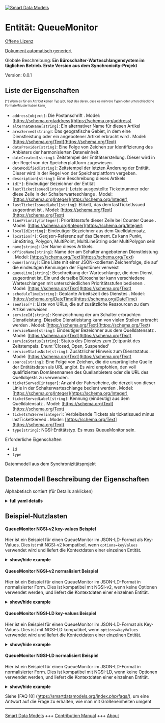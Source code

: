 <!-- 10-Header -->  
[![Smart Data Models](https://smartdatamodels.org/wp-content/uploads/2022/01/SmartDataModels_logo.png "Logo")](https://smartdatamodels.org)  
Entität: QueueMonitor  
=====================<!-- /10-Header -->  
<!-- 15-License -->  
[Offene Lizenz](https://github.com/smart-data-models//dataModel.QueueManagement/blob/master/QueueMonitor/LICENSE.md)  
[Dokument automatisch generiert](https://docs.google.com/presentation/d/e/2PACX-1vTs-Ng5dIAwkg91oTTUdt8ua7woBXhPnwavZ0FxgR8BsAI_Ek3C5q97Nd94HS8KhP-r_quD4H0fgyt3/pub?start=false&loop=false&delayms=3000#slide=id.gb715ace035_0_60)  
<!-- /15-License -->  
<!-- 20-Description -->  
Globale Beschreibung: **Ein Büroschalter-Warteschlangensystem im täglichen Betrieb. Erste Version aus dem Synchronicity-Projekt**  
Version: 0.0.1  
<!-- /20-Description -->  
<!-- 30-PropertiesList -->  

## Liste der Eigenschaften  

<sup><sub>[*] Wenn es für ein Attribut keinen Typ gibt, liegt das daran, dass es mehrere Typen oder unterschiedliche Formate/Muster haben kann</sub></sup>.  
- `address[object]`: Die Postanschrift  . Model: [https://schema.org/address](https://schema.org/address)- `alternateName[string]`: Ein alternativer Name für diesen Artikel  - `areaServed[string]`: Das geografische Gebiet, in dem eine Dienstleistung oder ein angebotener Artikel erbracht wird  . Model: [https://schema.org/Text](https://schema.org/Text)- `dataProvider[string]`: Eine Folge von Zeichen zur Identifizierung des Anbieters der harmonisierten Dateneinheit.  - `dateCreated[string]`: Zeitstempel der Entitätserstellung. Dieser wird in der Regel von der Speicherplattform zugewiesen.  - `dateModified[string]`: Zeitstempel der letzten Änderung der Entität. Dieser wird in der Regel von der Speicherplattform vergeben.  - `description[string]`: Eine Beschreibung dieses Artikels  - `id[*]`: Eindeutiger Bezeichner der Entität  - `lastTicketIssued[integer]`: Letzte ausgestellte Ticketnummer oder diese Zeile in der Schalterwarteschlange  . Model: [https://schema.org/Integer](https://schema.org/Integer)- `lastTicketIssuedLabel[string]`: Etikett, das dem lastTicketIssued zugeordnet ist  . Model: [https://schema.org/Text](https://schema.org/Text)- `linePriority[integer]`: Prioritätsstufe dieser Zeile bei Counter Queue  . Model: [https://schema.org/Integer](https://schema.org/Integer)- `localId[string]`: Eindeutiger Bezeichner aus dem Quelldatensatz.  - `location[*]`: Geojson-Referenz auf das Element. Es kann Punkt, LineString, Polygon, MultiPoint, MultiLineString oder MultiPolygon sein  - `name[string]`: Der Name dieses Artikels.  - `officeName[string]`:  Name der am Schalter angebotenen Dienstleistung  . Model: [https://schema.org/Text](https://schema.org/Text)- `owner[array]`: Eine Liste mit einer JSON-kodierten Zeichenfolge, die auf die eindeutigen Kennungen der Eigentümer verweist  - `queueLine[string]`: Beschreibung der Warteschlange, die dem Dienst zugeordnet ist. Ein und derselbe Büroschalter kann verschiedene Warteschlangen mit unterschiedlichen Prioritätsstufen bedienen  . Model: [https://schema.org/Text](https://schema.org/Text)- `scheduleTime[string]`: Geplante Arbeitszeit des Dienstes  . Model: [https://schema.org/DateTime](https://schema.org/DateTime)- `seeAlso[*]`: Liste von URLs, die auf zusätzliche Ressourcen zu dem Artikel verweisen  - `serviceId[string]`: Kennzeichnung der am Schalter erbrachten Dienstleistung. Dieselbe Dienstleistung kann von vielen Stellen erbracht werden  . Model: [https://schema.org/Text](https://schema.org/Text)- `serviceName[string]`: Eindeutiger Bezeichner aus dem Quelldatensatz  . Model: [https://schema.org/Text](https://schema.org/Text)- `serviceStatus[string]`: Status des Dienstes zum Zeitpunkt des Zeitstempels. Enum:'Closed, Open, Suspended'  - `serviceStatusNote[string]`: Zusätzlicher Hinweis zum Dienststatus  . Model: [https://schema.org/Text](https://schema.org/Text)- `source[string]`: Eine Folge von Zeichen, die die ursprüngliche Quelle der Entitätsdaten als URL angibt. Es wird empfohlen, den voll qualifizierten Domänennamen des Quellanbieters oder die URL des Quellobjekts zu verwenden.  - `ticketServed[integer]`: Anzahl der Fahrscheine, die derzeit von dieser Linie in der Schalterwarteschlange bedient werden  . Model: [https://schema.org/Integer](https://schema.org/Integer)- `ticketServedLabel[string]`: Kennung (eindeutig) aus dem Quelldatensatz  . Model: [https://schema.org/Text](https://schema.org/Text)- `ticketsToServe[integer]`: Verbleibende Tickets als ticketIssued minus lastTicketServed  . Model: [https://schema.org/Text](https://schema.org/Text)- `type[string]`: NGSI-Entitätstyp. Es muss QueueMonitor sein.  <!-- /30-PropertiesList -->  
<!-- 35-RequiredProperties -->  
Erforderliche Eigenschaften  
- `id`  - `type`  <!-- /35-RequiredProperties -->  
<!-- 40-RequiredProperties -->  
Datenmodell aus dem Synchronizitätsprojekt  
<!-- /40-RequiredProperties -->  
<!-- 50-DataModelHeader -->  
## Datenmodell Beschreibung der Eigenschaften  
Alphabetisch sortiert (für Details anklicken)  
<!-- /50-DataModelHeader -->  
<!-- 60-ModelYaml -->  
<details><summary><strong>full yaml details</strong></summary>    
```yaml  
QueueMonitor:    
  description: 'An office counter queue system on a daily run. First Version from synchronicity project'    
  properties:    
    address:    
      description: 'The mailing address'    
      properties:    
        addressCountry:    
          description: 'Property. The country. For example, Spain. Model:''https://schema.org/addressCountry'''    
          type: string    
        addressLocality:    
          description: 'Property. The locality in which the street address is, and which is in the region. Model:''https://schema.org/addressLocality'''    
          type: string    
        addressRegion:    
          description: 'Property. The region in which the locality is, and which is in the country. Model:''https://schema.org/addressRegion'''    
          type: string    
        postOfficeBoxNumber:    
          description: 'Property. The post office box number for PO box addresses. For example, 03578. Model:''https://schema.org/postOfficeBoxNumber'''    
          type: string    
        postalCode:    
          description: 'Property. The postal code. For example, 24004. Model:''https://schema.org/https://schema.org/postalCode'''    
          type: string    
        streetAddress:    
          description: 'Property. The street address. Model:''https://schema.org/streetAddress'''    
          type: string    
      type: object    
      x-ngsi:    
        model: https://schema.org/address    
        type: Property    
    alternateName:    
      description: 'An alternative name for this item'    
      type: string    
      x-ngsi:    
        type: Property    
    areaServed:    
      description: 'The geographic area where a service or offered item is provided'    
      type: string    
      x-ngsi:    
        model: https://schema.org/Text    
        type: Property    
    dataProvider:    
      description: 'A sequence of characters identifying the provider of the harmonised data entity.'    
      type: string    
      x-ngsi:    
        type: Property    
    dateCreated:    
      description: 'Entity creation timestamp. This will usually be allocated by the storage platform.'    
      format: date-time    
      type: string    
      x-ngsi:    
        type: Property    
    dateModified:    
      description: 'Timestamp of the last modification of the entity. This will usually be allocated by the storage platform.'    
      format: date-time    
      type: string    
      x-ngsi:    
        type: Property    
    description:    
      description: 'A description of this item'    
      type: string    
      x-ngsi:    
        type: Property    
    id:    
      anyOf: &queuemonitor_-_properties_-_owner_-_items_-_anyof    
        - description: 'Property. Identifier format of any NGSI entity'    
          maxLength: 256    
          minLength: 1    
          pattern: ^[\w\-\.\{\}\$\+\*\[\]`|~^@!,:\\]+$    
          type: string    
        - description: 'Property. Identifier format of any NGSI entity'    
          format: uri    
          type: string    
      description: 'Unique identifier of the entity'    
      x-ngsi:    
        type: Property    
    lastTicketIssued:    
      description: 'Last ticket number issued or this line at Counter Queue'    
      type: integer    
      x-ngsi:    
        model: https://schema.org/Integer    
        type: Property    
    lastTicketIssuedLabel:    
      description: 'Label associated to the lastTicketIssued'    
      type: string    
      x-ngsi:    
        model: https://schema.org/Text    
        type: Property    
    linePriority:    
      description: 'Level of priority of this line at Counter Queue'    
      type: integer    
      x-ngsi:    
        model: https://schema.org/Integer    
        type: Property    
    localId:    
      description: 'Unique identifier from the source data set.'    
      type: string    
      x-ngsi:    
        type: Property    
    location:    
      description: 'Geojson reference to the item. It can be Point, LineString, Polygon, MultiPoint, MultiLineString or MultiPolygon'    
      oneOf:    
        - description: 'Geoproperty. Geojson reference to the item. Point'    
          properties:    
            bbox:    
              items:    
                type: number    
              minItems: 4    
              type: array    
            coordinates:    
              items:    
                type: number    
              minItems: 2    
              type: array    
            type:    
              enum:    
                - Point    
              type: string    
          required:    
            - type    
            - coordinates    
          title: 'GeoJSON Point'    
          type: object    
        - description: 'Geoproperty. Geojson reference to the item. LineString'    
          properties:    
            bbox:    
              items:    
                type: number    
              minItems: 4    
              type: array    
            coordinates:    
              items:    
                items:    
                  type: number    
                minItems: 2    
                type: array    
              minItems: 2    
              type: array    
            type:    
              enum:    
                - LineString    
              type: string    
          required:    
            - type    
            - coordinates    
          title: 'GeoJSON LineString'    
          type: object    
        - description: 'Geoproperty. Geojson reference to the item. Polygon'    
          properties:    
            bbox:    
              items:    
                type: number    
              minItems: 4    
              type: array    
            coordinates:    
              items:    
                items:    
                  items:    
                    type: number    
                  minItems: 2    
                  type: array    
                minItems: 4    
                type: array    
              type: array    
            type:    
              enum:    
                - Polygon    
              type: string    
          required:    
            - type    
            - coordinates    
          title: 'GeoJSON Polygon'    
          type: object    
        - description: 'Geoproperty. Geojson reference to the item. MultiPoint'    
          properties:    
            bbox:    
              items:    
                type: number    
              minItems: 4    
              type: array    
            coordinates:    
              items:    
                items:    
                  type: number    
                minItems: 2    
                type: array    
              type: array    
            type:    
              enum:    
                - MultiPoint    
              type: string    
          required:    
            - type    
            - coordinates    
          title: 'GeoJSON MultiPoint'    
          type: object    
        - description: 'Geoproperty. Geojson reference to the item. MultiLineString'    
          properties:    
            bbox:    
              items:    
                type: number    
              minItems: 4    
              type: array    
            coordinates:    
              items:    
                items:    
                  items:    
                    type: number    
                  minItems: 2    
                  type: array    
                minItems: 2    
                type: array    
              type: array    
            type:    
              enum:    
                - MultiLineString    
              type: string    
          required:    
            - type    
            - coordinates    
          title: 'GeoJSON MultiLineString'    
          type: object    
        - description: 'Geoproperty. Geojson reference to the item. MultiLineString'    
          properties:    
            bbox:    
              items:    
                type: number    
              minItems: 4    
              type: array    
            coordinates:    
              items:    
                items:    
                  items:    
                    items:    
                      type: number    
                    minItems: 2    
                    type: array    
                  minItems: 4    
                  type: array    
                type: array    
              type: array    
            type:    
              enum:    
                - MultiPolygon    
              type: string    
          required:    
            - type    
            - coordinates    
          title: 'GeoJSON MultiPolygon'    
          type: object    
      x-ngsi:    
        type: Geoproperty    
    name:    
      description: 'The name of this item.'    
      type: string    
      x-ngsi:    
        type: Property    
    officeName:    
      description: ' name of the service provided at the counter'    
      type: string    
      x-ngsi:    
        model: https://schema.org/Text    
        type: Property    
    owner:    
      description: 'A List containing a JSON encoded sequence of characters referencing the unique Ids of the owner(s)'    
      items:    
        anyOf: *queuemonitor_-_properties_-_owner_-_items_-_anyof    
        description: 'Property. Unique identifier of the entity'    
      type: array    
      x-ngsi:    
        type: Property    
    queueLine:    
      description: 'Description about the queue line associated to the service. The same office counter could serve different queue lines with different priority level'    
      type: string    
      x-ngsi:    
        model: https://schema.org/Text    
        type: Property    
    scheduleTime:    
      description: 'Scheduled working time of the service'    
      format: date-time    
      type: string    
      x-ngsi:    
        model: https://schema.org/DateTime    
        type: Property    
    seeAlso:    
      description: 'list of uri pointing to additional resources about the item'    
      oneOf:    
        - items:    
            format: uri    
            type: string    
          minItems: 1    
          type: array    
        - format: uri    
          type: string    
      x-ngsi:    
        type: Property    
    serviceId:    
      description: 'Id of the service provided at the counter. The same service could be provided by many offices'    
      type: string    
      x-ngsi:    
        model: https://schema.org/Text    
        type: Property    
    serviceName:    
      description: 'Unique identifier from the source data set'    
      type: string    
      x-ngsi:    
        model: https://schema.org/Text    
        type: Property    
    serviceStatus:    
      description: 'Status of the service at timestamp time. Enum:''Closed, Open, Suspended'''    
      enum:    
        - Closed    
        - Open    
        - Suspended    
      type: string    
      x-ngsi:    
        type: Property    
    serviceStatusNote:    
      description: 'Additional note to the service status'    
      type: string    
      x-ngsi:    
        model: https://schema.org/Text    
        type: Property    
    source:    
      description: 'A sequence of characters giving the original source of the entity data as a URL. Recommended to be the fully qualified domain name of the source provider, or the URL to the source object.'    
      type: string    
      x-ngsi:    
        type: Property    
    ticketServed:    
      description: 'Ticket number currently served by this line at Counter Queue'    
      type: integer    
      x-ngsi:    
        model: https://schema.org/Integer    
        type: Property    
    ticketServedLabel:    
      description: 'Identifier (unique) from the source data set'    
      type: string    
      x-ngsi:    
        model: https://schema.org/Text    
        type: Property    
    ticketsToServe:    
      description: 'Tickets left to serve as ticketIssued minus lastTicketServed'    
      type: integer    
      x-ngsi:    
        model: https://schema.org/Text    
        type: Property    
    type:    
      description: 'NGSI Entity type. It has to be QueueMonitor.'    
      enum:    
        - QueueMonitor    
      type: string    
      x-ngsi:    
        type: Property    
  required:    
    - id    
    - type    
  type: object    
  x-derived-from: ""    
  x-disclaimer: 'Redistribution and use in source and binary forms, with or without modification, are permitted  provided that the license conditions are met. Copyleft (c) 2021 Contributors to Smart Data Models Program'    
  x-license-url: https://github.com/smart-data-models/dataModel.QueueManagement/blob/master/QueueMonitor/LICENSE.md    
  x-model-schema: https://smart-data-models/dataModel.QueueManagement/QueueMonitor/schema.json    
  x-model-tags: ""    
  x-version: 0.0.1    
```  
</details>    
<!-- /60-ModelYaml -->  
<!-- 70-MiddleNotes -->  
<!-- /70-MiddleNotes -->  
<!-- 80-Examples -->  
## Beispiel-Nutzlasten  
#### QueueMonitor NGSI-v2 key-values Beispiel  
Hier ist ein Beispiel für einen QueueMonitor im JSON-LD-Format als Key-Values. Dies ist mit NGSI-v2 kompatibel, wenn `options=keyValues` verwendet wird und liefert die Kontextdaten einer einzelnen Entität.  
<details><summary><strong>show/hide example</strong></summary>    
```json  
{  
  "id": "urn:ngsi-ld:QueueMonitor:id:SIHJ:22618237",  
  "type": "QueueMonitor",  
  "dateCreated": "2021-03-22T11:10:04Z",  
  "dateModified": "2021-03-22T11:10:05Z",  
  "source": "",  
  "name": "Queue system of the tourist attraction of Leon Cathedral",  
  "alternateName": "Cathedral queue",  
  "description": "Queue system of the tourist attraction of Leon Cathedral for allowing a limited visitors inside the building",  
  "dataProvider": "",  
  "owner": [  
    "urn:ngsi-ld:QueueMonitor:items:TLDV:47467690",  
    "urn:ngsi-ld:QueueMonitor:items:JTAO:46330396"  
  ],  
  "seeAlso": [  
    "urn:ngsi-ld:QueueMonitor:items:SHMV:05050086",  
    "urn:ngsi-ld:QueueMonitor:items:QQJP:06476874"  
  ],  
  "location": {  
    "type": "Point",  
    "coordinates": [  
      42.605556,  
      -5.57  
    ]  
  },  
  "address": {  
    "streetAddress": "Plaza de la Catedral s/n",  
    "addressLocality": "León",  
    "addressRegion": "Castilla y Leon",  
    "addressCountry": "Spain",  
    "postalCode": "24001",  
    "postOfficeBoxNumber": "",  
    "areaServed": "City Center."  
  },  
  "areaServed": "City Center",  
  "localId": "system-1",  
  "officeName": "Tourist Office",  
  "serviceName": "Visit reservations.",  
  "serviceId": "Cathedral-reservations-visit-1",  
  "serviceStatus": "Open",  
  "serviceStatusNote": "",  
  "scheduleTime": "2021-02-21T12:47:04Z",  
  "queueLine": "Groups line.",  
  "linePriority": 1,  
  "lastTicketIssued": 33,  
  "lastTicketIssuedLabel": "C-33",  
  "ticketServed": 45,  
  "ticketServedLabel": "C-45",  
  "ticketsToServe": 12  
}  
```  
</details>  
#### QueueMonitor NGSI-v2 normalisiert Beispiel  
Hier ist ein Beispiel für einen QueueMonitor im JSON-LD-Format in normalisierter Form. Dies ist kompatibel mit NGSI-v2, wenn keine Optionen verwendet werden, und liefert die Kontextdaten einer einzelnen Entität.  
<details><summary><strong>show/hide example</strong></summary>    
```json  
{  
  "id": "urn:ngsi-ld:QueueMonitor:id:SIHJ:22618237",  
  "type": "QueueMonitor",  
  "dateCreated": {  
    "type": "DateTime",  
    "value": {  
      "@type": "DateTime",  
      "@value": "2021-03-22T11:10:04Z"  
    }  
  },  
  "dateModified": {  
    "type": "DateTime",  
    "value": {  
      "@type": "DateTime",  
      "@value": "2021-03-22T11:10:05Z"  
    }  
  },  
  "source": {  
    "type": "Text",  
    "value": ""  
  },  
  "name": {  
    "type": "Text",  
    "value": "Queue system of the tourist attraction of Leon Cathedral"  
  },  
  "alternateName": {  
    "type": "Text",  
    "value": "Cathedral queue"  
  },  
  "description": {  
    "type": "Text",  
    "value": "Queue system of the tourist attraction of Leon Cathedral for allowing a limited visitors inside the building"  
  },  
  "dataProvider": {  
    "type": "Text",  
    "value": ""  
  },  
  "owner": {  
    "type": "Text",  
    "value": [  
      "urn:ngsi-ld:QueueMonitor:items:TLDV:47467690",  
      "urn:ngsi-ld:QueueMonitor:items:JTAO:46330396"  
    ]  
  },  
  "seeAlso": {  
    "type": "Text",  
    "value": [  
      "urn:ngsi-ld:QueueMonitor:items:SHMV:05050086",  
      "urn:ngsi-ld:QueueMonitor:items:QQJP:06476874"  
    ]  
  },  
  "location": {  
    "type": "geo:json",  
    "value": {  
      "type": "Point",  
      "coordinates": [  
        42.605556,  
        -5.57  
      ]  
    }  
  },  
  "address": {  
    "type": "StructuredValue",  
    "value": {  
      "streetAddress": "Plaza de la Catedrla s/n",  
      "addressLocality": "León",  
      "addressRegion": "Castilla y León",  
      "addressCountry": "Spain",  
      "postalCode": "24001",  
      "postOfficeBoxNumber": "",  
      "areaServed": "City Center."  
    }  
  },  
  "areaServed": {  
    "type": "Text",  
    "value": "City Center"  
  },  
  "localId": {  
    "type": "Text",  
    "value": "system-1"  
  },  
  "officeName": {  
    "type": "Text",  
    "value": "Tourist Office"  
  },  
  "serviceName": {  
    "type": "Text",  
    "value": "Visit reservations."  
  },  
  "serviceId": {  
    "type": "Text",  
    "value": "Cathedral-reservations-visit-1"  
  },  
  "serviceStatus": {  
    "type": "Text",  
    "value": "Open"  
  },  
  "serviceStatusNote": {  
    "type": "Text",  
    "value": ""  
  },  
  "scheduleTime": {  
    "type": "DateTime",  
    "value": "2021-02-21T12:47:04Z"  
  },  
  "queueLine": {  
    "type": "Text",  
    "value": "Groups line."  
  },  
  "linePriority": {  
    "type": "Number",  
    "value": 1  
  },  
  "lastTicketIssued": {  
    "type": "Number",  
    "value": 33  
  },  
  "lastTicketIssuedLabel": {  
    "type": "Text",  
    "value": "C-33"  
  },  
  "ticketServed": {  
    "type": "Number",  
    "value": 45  
  },  
  "ticketServedLabel": {  
    "type": "Text",  
    "value": "C-45"  
  },  
  "ticketsToServe": {  
    "type": "Number",  
    "value": 12  
  }  
}  
```  
</details>  
#### QueueMonitor NGSI-LD key-values Beispiel  
Hier ist ein Beispiel für einen QueueMonitor im JSON-LD-Format als Key-Values. Dies ist mit NGSI-LD kompatibel, wenn `options=keyValues` verwendet wird und liefert die Kontextdaten einer einzelnen Entität.  
<details><summary><strong>show/hide example</strong></summary>    
```json  
{  
    "id": "urn:ngsi-ld:QueueMonitor:id:SIHJ:22618237",  
    "type": "QueueMonitor",  
    "address": {  
        "streetAddress": "Plaza de la Catedral s/n",  
        "addressLocality": "Leon",  
        "addressRegion": "Castilla y Leon",  
        "addressCountry": "Spain",  
        "postalCode": "24001",  
        "postOfficeBoxNumber": "",  
        "areaServed": "City Center."  
    },  
    "alternateName": "Cathedral queue",  
    "areaServed": "City Center",  
    "dataProvider": "",  
    "dateCreated": "2021-03-22T11:10:04Z",  
    "dateModified": "2021-03-22T11:10:05Z",  
    "description": "Queue system of the tourist attraction of Leon Cathedral for allowing a limited visitors inside the building",  
    "lastTicketIssued": 33,  
    "lastTicketIssuedLabel": "C-33",  
    "linePriority": 1,  
    "localId": "system-1",  
    "location": {  
        "type": "Point",  
        "coordinates": [  
            42.605556,  
            -5.57  
        ]  
    },  
    "name": "Queue system of the tourist attraction of Leon Cathedral",  
    "officeName": "Tourist Office",  
    "owner": [  
        "urn:ngsi-ld:QueueMonitor:items:TLDV:47467690",  
        "urn:ngsi-ld:QueueMonitor:items:JTAO:46330396"  
    ],  
    "queueLine": "Groups line.",  
    "scheduleTime": "2021-02-21T12:47:04Z",  
    "seeAlso": [  
        "urn:ngsi-ld:QueueMonitor:items:SHMV:05050086",  
        "urn:ngsi-ld:QueueMonitor:items:QQJP:06476874"  
    ],  
    "serviceId": "Cathedral-reservations-visit-1",  
    "serviceName": "Visit reservations.",  
    "serviceStatus": "Open",  
    "serviceStatusNote": "",  
    "source": "",  
    "ticketServed": 45,  
    "ticketServedLabel": "C-45",  
    "ticketsToServe": 12,  
    "@context": [  
        "https://raw.githubusercontent.com/smart-data-models/dataModel.QueueManagement/master/context.jsonld"  
    ]  
}  
```  
</details>  
#### QueueMonitor NGSI-LD normalisiert Beispiel  
Hier ist ein Beispiel für einen QueueMonitor im JSON-LD-Format in normalisierter Form. Dies ist kompatibel mit NGSI-LD, wenn keine Optionen verwendet werden, und liefert die Kontextdaten einer einzelnen Entität.  
<details><summary><strong>show/hide example</strong></summary>    
```json  
{  
    "id": "urn:ngsi-ld:QueueMonitor:id:SIHJ:22618237",  
    "type": "QueueMonitor",  
    "address": {  
        "type": "Property",  
        "value": {  
            "streetAddress": "Plaza de la Catedrla s/n",  
            "addressLocality": "Leon",  
            "addressRegion": "Castilla y Leon",  
            "addressCountry": "Spain",  
            "postalCode": "24001",  
            "postOfficeBoxNumber": "",  
            "areaServed": "City Center."  
        }  
    },  
    "alternateName": {  
        "type": "Property",  
        "value": "Cathedral queue"  
    },  
    "areaServed": {  
        "type": "Property",  
        "value": "City Center"  
    },  
    "dataProvider": {  
        "type": "Property",  
        "value": ""  
    },  
    "dateCreated": {  
        "type": "Property",  
        "value": {  
            "@type": "DateTime",  
            "@value": "2021-03-22T11:10:04Z"  
        }  
    },  
    "dateModified": {  
        "type": "Property",  
        "value": {  
            "@type": "DateTime",  
            "@value": "2021-03-22T11:10:05Z"  
        }  
    },  
    "description": {  
        "type": "Property",  
        "value": "Queue system of the tourist attraction of Leon Cathedral for allowing a limited visitors inside the building"  
    },  
    "lastTicketIssued": {  
        "type": "Property",  
        "value": 33  
    },  
    "lastTicketIssuedLabel": {  
        "type": "Property",  
        "value": "C-33"  
    },  
    "linePriority": {  
        "type": "Property",  
        "value": 1  
    },  
    "localId": {  
        "type": "Property",  
        "value": "system-1"  
    },  
    "location": {  
        "type": "Property",  
        "value": {  
            "type": "Point",  
            "coordinates": [  
                42.605556,  
                -5.57  
            ]  
        }  
    },  
    "name": {  
        "type": "Property",  
        "value": "Queue system of the tourist attraction of Leon Cathedral"  
    },  
    "officeName": {  
        "type": "Property",  
        "value": "Tourist Office"  
    },  
    "owner": {  
        "type": "Property",  
        "value": [  
            "urn:ngsi-ld:QueueMonitor:items:TLDV:47467690",  
            "urn:ngsi-ld:QueueMonitor:items:JTAO:46330396"  
        ]  
    },  
    "queueLine": {  
        "type": "Property",  
        "value": "Groups line."  
    },  
    "scheduleTime": {  
        "type": "Property",  
        "value": "2021-02-21T12:47:04Z"  
    },  
    "seeAlso": {  
        "type": "Property",  
        "value": [  
            "urn:ngsi-ld:QueueMonitor:items:SHMV:05050086",  
            "urn:ngsi-ld:QueueMonitor:items:QQJP:06476874"  
        ]  
    },  
    "serviceId": {  
        "type": "Property",  
        "value": "Cathedral-reservations-visit-1"  
    },  
    "serviceName": {  
        "type": "Property",  
        "value": "Visit reservations."  
    },  
    "serviceStatus": {  
        "type": "Property",  
        "value": "Open"  
    },  
    "serviceStatusNote": {  
        "type": "Property",  
        "value": ""  
    },  
    "source": {  
        "type": "Property",  
        "value": ""  
    },  
    "ticketServed": {  
        "type": "Property",  
        "value": 45  
    },  
    "ticketServedLabel": {  
        "type": "Property",  
        "value": "C-45"  
    },  
    "ticketsToServe": {  
        "type": "Property",  
        "value": 12  
    },  
    "@context": [  
        "https://raw.githubusercontent.com/smart-data-models/dataModel.QueueManagement/master/context.jsonld"  
    ]  
}  
```  
</details><!-- /80-Examples -->  
<!-- 90-FooterNotes -->  
<!-- /90-FooterNotes -->  
<!-- 95-Units -->  
Siehe [FAQ 10] (https://smartdatamodels.org/index.php/faqs/), um eine Antwort auf die Frage zu erhalten, wie man mit Größeneinheiten umgeht  
<!-- /95-Units -->  
<!-- 97-LastFooter -->  
---  
[Smart Data Models](https://smartdatamodels.org) +++ [Contribution Manual](https://bit.ly/contribution_manual) +++ [About](https://bit.ly/Introduction_SDM)<!-- /97-LastFooter -->  

